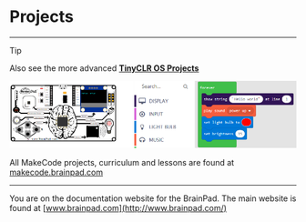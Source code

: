 # Projects
---
> [!Tip]
> Also see the more advanced [**TinyCLR OS Projects**](..\go-beyond\projects\intro.md)

![MakeCode Screen Image](images/makecode-screen.png)

All MakeCode projects, curriculum and lessons are found at [makecode.brainpad.com](https://makecode.brainpad.com/)

---
You are on the documentation website for the BrainPad. The main website is found at [www.brainpad.com](http://www.brainpad.com/)
